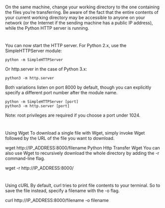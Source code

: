 #

On the same machine, change your working directory to the one containing the files you’re transferring. Be aware of the fact that the entire contents of your current working directory may be accessible to anyone on your network (or the Internet if the sending machine has a public IP address), while the Python HTTP server is running.

#
You can now start the HTTP server. For Python 2.x, use the SimpleHTTPServer module:
```
python -m SimpleHTTPServer
```
Or http.server in the case of Python 3.x:
```
python3 -m http.server
```
Both variations listen on port 8000 by default, though you can explicitly specify a different port number after the module name.
```
python -m SimpleHTTPServer [port]
python3 -m http.server [port]
```
Note: root privileges are required if you choose a port under 1024.

#
Using Wget
To download a single file with Wget, simply invoke Wget followed by the URL of the file you want to download.

wget http://IP_ADDRESS:8000/filename
Python Http Transfer Wget
You can also use Wget to recursively download the whole directory by adding the -r command-line flag.

wget -r http://IP_ADDRESS:8000/
#
Using cURL
By default, curl tries to print file contents to your terminal. So to save the file instead, specify a filename with the -o flag.

curl http://IP_ADDRESS:8000/filename -o filename
